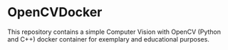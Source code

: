 # OpenCVDocker

This repository contains a simple Computer Vision with OpenCV (Python and C++) docker container for exemplary and educational purposes. 